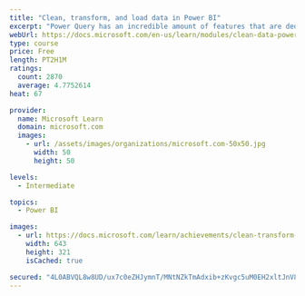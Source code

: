 ```yaml
---
title: "Clean, transform, and load data in Power BI"
excerpt: "Power Query has an incredible amount of features that are dedicated to helping you clean and prepare your data for analysis. You will learn how to simplify a complicated model, change data types, rename objects, and pivot data. You will also learn how to profile columns so that you know which columns have the valuable data that you’re seeking for deeper analytics."
webUrl: https://docs.microsoft.com/en-us/learn/modules/clean-data-power-bi/
type: course
price: Free
length: PT2H1M
ratings:
  count: 2870
  average: 4.7752614
heat: 67

provider:
  name: Microsoft Learn
  domain: microsoft.com
  images:
    - url: /assets/images/organizations/microsoft.com-50x50.jpg
      width: 50
      height: 50

levels:
  - Intermediate

topics:
  - Power BI

images:
  - url: https://docs.microsoft.com/learn/achievements/clean-transform-and-load-data-in-power-bi-social.png
    width: 643
    height: 321
    isCached: true

secured: "4L0ABVQL8w8UD/ux7c0eZHJymnT/MNtNZkTmAdxib+zKvgc5uM0EH2xltJnV89h0dBRNS8i4xqnUBCg2sTsRQ+fgFRaHLE/kv2Wfq9ojmEP2TR5j6vvlxbQabqWhZZ6fIXJp9XST+H/DxbjaFRbkpFSv2HC1Tr9MaOPCwGj2nE/MNyYzBWRNEZpp+OuuOJxsiyo7t41N02faOb32g4qn5Z5lTMgqKwTqoi8F6Xu4DkpETEwfbG7fT/A5g94gCLLZydO1b2YQ2LQqsJJEVAqm3OpGY8XO2Mw1+p38VICQOvvl00CZqIweO/rmjN2+b6Q5qpckMzPQ8AG+NUFvZ/A5dsjHnJ28WICc/F87XYx+KzfAR3t/Exe+dujTDKNfaRxMKBoCKKeIzno3CegVESZji+Ty0FG5C6vs9whLtWqjNt8=;oYBkTsr+g3XSjs58qsH9NQ=="
---
```


